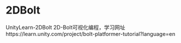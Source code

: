 # 2DBolt
UnityLearn-2DBolt
2D-Bolt可视化编程，学习网址https://learn.unity.com/project/bolt-platformer-tutorial?language=en